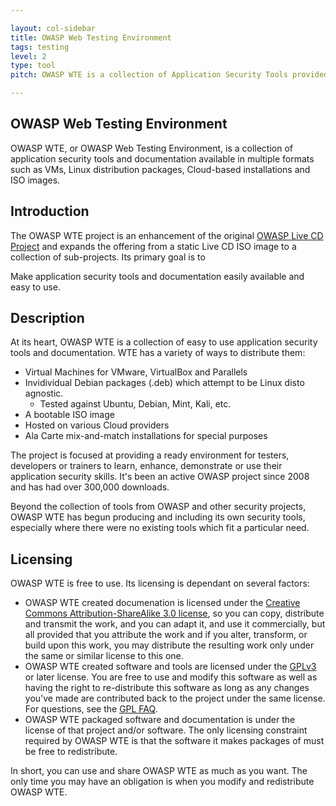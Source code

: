 ```yaml
---

layout: col-sidebar
title: OWASP Web Testing Environment
tags: testing
level: 2
type: tool
pitch: OWASP WTE is a collection of Application Security Tools provided as Debian files or a VM.

---
```



## OWASP Web Testing Environment

OWASP WTE, or OWASP Web Testing Environment, is a collection of application security tools and documentation available in multiple formats such as VMs, Linux distribution packages, Cloud-based installations and ISO images.

## Introduction

The OWASP WTE project is an enhancement of the original [OWASP Live CD Project](https://wiki.owasp.org/index.php/Category:OWASP_Live_CD_Project) and expands the offering from a static Live CD ISO image to a collection of sub-projects. Its primary goal is to

  Make application security tools and documentation easily available and easy to use.

## Description

At its heart, OWASP WTE is a collection of easy to use application security tools and documentation. WTE has a variety of ways to distribute them:

* Virtual Machines for VMware, VirtualBox and Parallels
* Invidividual Debian packages (.deb) which attempt to be Linux disto agnostic.
  * Tested against Ubuntu, Debian, Mint, Kali, etc.
* A bootable ISO image
* Hosted on various Cloud providers
* Ala Carte mix-and-match installations for special purposes

The project is focused at providing a ready environment for testers, developers or trainers to learn, enhance, demonstrate or use their application security skills. It's been an active OWASP project since 2008 and has had over 300,000 downloads.

Beyond the collection of tools from OWASP and other security projects, OWASP WTE has begun producing and including its own security tools, especially where there were no existing tools which fit a particular need.

## Licensing

OWASP WTE is free to use. Its licensing is dependant on several factors:

* OWASP WTE created documenation is licensed under the [Creative Commons Attribution-ShareAlike 3.0 license](https://creativecommons.org/licenses/by-sa/3.0/), so you can copy, distribute and transmit the work, and you can adapt it, and use it commercially, but all provided that you attribute the work and if you alter, transform, or build upon this work, you may distribute the resulting work only under the same or similar license to this one.
* OWASP WTE created software and tools are licensed under the [GPLv3](https://www.gnu.org/copyleft/gpl.html) or later license. You are free to use and modify this software as well as having the right to re-distribute this software as long as any changes you've made are contributed back to the project under the same license. For questions, see the [GPL FAQ](https://www.gnu.org/licenses/gpl-faq.html).
* OWASP WTE packaged software and documentation is under the license of that project and/or software. The only licensing constraint required by OWASP WTE is that the software it makes packages of must be free to redistribute.

In short, you can use and share OWASP WTE as much as you want. The only time you may have an obligation is when you modify and redistribute OWASP WTE.